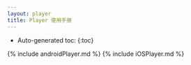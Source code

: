 ```yaml
---
layout: player
title: Player 使用手册
---
```


* Auto-generated toc:
{:toc}

{% include androidPlayer.md %}
{% include iOSPlayer.md %}

